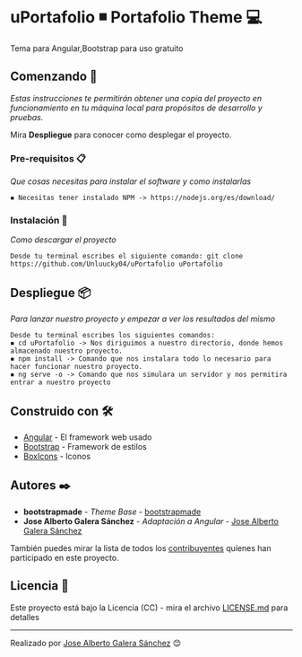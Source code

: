 # uPortafolio ◾ Portafolio Theme 💻
Tema para Angular,Bootstrap para uso gratuito

## Comenzando 🚀

_Estas instrucciones te permitirán obtener una copia del proyecto en funcionamiento en tu máquina local para propósitos de desarrollo y pruebas._

Mira **Despliegue** para conocer como desplegar el proyecto.


### Pre-requisitos 📋

_Que cosas necesitas para instalar el software y como instalarlas_


```
◾ Necesitas tener instalado NPM -> https://nodejs.org/es/download/
```

### Instalación 🔧

_Como descargar el proyecto_

```
Desde tu terminal escribes el siguiente comando: git clone https://github.com/Unluucky04/uPortafolio uPortafolio
```


## Despliegue 📦

_Para lanzar nuestro proyecto y empezar a ver los resultados del mismo_

```
Desde tu terminal escribes los siguientes comandos: 
◾ cd uPortafolio -> Nos diriguimos a nuestro directorio, donde hemos almacenado nuestro proyecto.
◾ npm install -> Comando que nos instalara todo lo necesario para hacer funcionar nuestro proyecto.
◾ ng serve -o -> Comando que nos simulara un servidor y nos permitira entrar a nuestro proyecto
```

## Construido con 🛠️

* [Angular](https://angular.io/) - El framework web usado
* [Bootstrap](https://getbootstrap.com/) - Framework de estilos
* [BoxIcons](https://boxicons.com/) - Iconos


## Autores ✒️

* **bootstrapmade** - *Theme Base* - [bootstrapmade](https://bootstrapmade.com/iportfolio-bootstrap-portfolio-websites-template/)
* **Jose Alberto Galera Sánchez** - *Adaptación a Angular* - [Jose Alberto Galera Sánchez](https://github.com/unluucky04)

También puedes mirar la lista de todos los [contribuyentes](https://github.com/your/project/contributors) quíenes han participado en este proyecto. 

## Licencia 📄

Este proyecto está bajo la Licencia (CC) - mira el archivo [LICENSE.md](https://github.com/Unluucky04/uPortafolio/blob/master/LICENSE) para detalles



---
Realizado por [Jose Alberto Galera Sánchez](https://github.com/unluucky04) 😊
